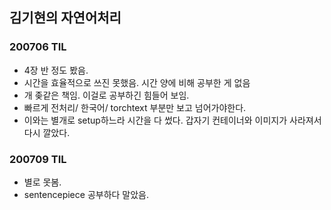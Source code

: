 ## 김기현의 자연어처리

### 200706 TIL
- 4장 반 정도 봤음.
- 시간을 효율적으로 쓰진 못했음. 시간 양에 비해 공부한 게 없음
- 개 좆같은 책임. 이걸로 공부하긴 힘들어 보임.
- 빠르게 전처리/ 한국어/ torchtext 부분만 보고 넘어가야한다.
- 이와는 별개로 setup하느라 시간을 다 썼다. 갑자기 컨테이너와 이미지가 사라져서 다시 깔았다.

### 200709 TIL
- 별로 못봄.
- sentencepiece 공부하다 말았음.